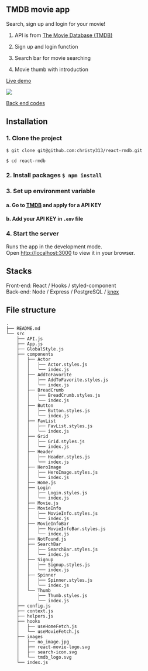 ## TMDB movie app 

Search, sign up and login for your movie!

1. API is from [The Movie Database (TMDB)](https://www.themoviedb.org/)

2. Sign up and login function

3. Search bar for movie searching

4. Movie thumb with introduction

[Live demo](https://ilovemovie.netlify.app/)

![](./public/react-rmdb.gif)

[Back end codes](https://github.com/christy313/react-rmdb-backend)

## Installation

### 1. Clone the project

`$ git clone git@github.com:christy313/react-rmdb.git`

`$ cd react-rmdb`

### 2. Install packages `$ npm install`

### 3. Set up environment variable

#### a. Go to [TMDB](https://www.themoviedb.org/signup) and apply for a API KEY

#### b. Add your API KEY in `.env` file

### 4. Start the server

Runs the app in the development mode.\
Open [http://localhost:3000](http://localhost:3000) to view it in your browser.

## Stacks

Front-end: React / Hooks / styled-component \
Back-end: Node / Express / PostgreSQL / [knex](https://knexjs.org/)

## File structure

```
.
├── README.md
└── src
    ├── API.js
    ├── App.js
    ├── GlobalStyle.js
    ├── components
    │   ├── Actor
    │   │   ├── Actor.styles.js
    │   │   └── index.js
    │   ├── AddToFavorite
    │   │   ├── AddToFavorite.styles.js
    │   │   └── index.js
    │   ├── BreadCrumb
    │   │   ├── BreadCrumb.styles.js
    │   │   └── index.js
    │   ├── Button
    │   │   ├── Button.styles.js
    │   │   └── index.js
    │   ├── FavList
    │   │   ├── FavList.styles.js
    │   │   └── index.js
    │   ├── Grid
    │   │   ├── Grid.styles.js
    │   │   └── index.js
    │   ├── Header
    │   │   ├── Header.styles.js
    │   │   └── index.js
    │   ├── HeroImage
    │   │   ├── HeroImage.styles.js
    │   │   └── index.js
    │   ├── Home.js
    │   ├── Login
    │   │   ├── Login.styles.js
    │   │   └── index.js
    │   ├── Movie.js
    │   ├── MovieInfo
    │   │   ├── MovieInfo.styles.js
    │   │   └── index.js
    │   ├── MovieInfoBar
    │   │   ├── MovieInfoBar.styles.js
    │   │   └── index.js
    │   ├── NotFound.js
    │   ├── SearchBar
    │   │   ├── SearchBar.styles.js
    │   │   └── index.js
    │   ├── Signup
    │   │   ├── Signup.styles.js
    │   │   └── index.js
    │   ├── Spinner
    │   │   ├── Spinner.styles.js
    │   │   └── index.js
    │   └── Thumb
    │       ├── Thumb.styles.js
    │       └── index.js
    ├── config.js
    ├── context.js
    ├── helpers.js
    ├── hooks
    │   ├── useHomeFetch.js
    │   └── useMovieFetch.js
    ├── images
    │   ├── no_image.jpg
    │   ├── react-movie-logo.svg
    │   ├── search-icon.svg
    │   └── tmdb_logo.svg
    └── index.js
```
